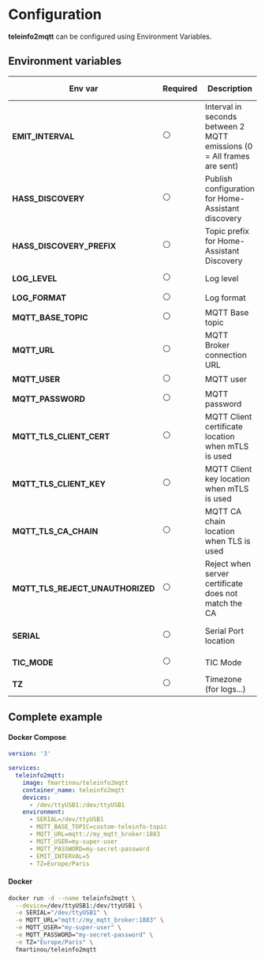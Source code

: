 # Configuration
**teleinfo2mqtt** can be configured using Environment Variables.

## Environment variables

| Env var                          | Required       | Description                                                            | Supported values                                                                 | Default value when missing |
|----------------------------------|----------------|------------------------------------------------------------------------|----------------------------------------------------------------------------------|----------------------------|
| **EMIT_INTERVAL**                | :white_circle: | Interval in seconds between 2 MQTT emissions (0 = All frames are sent) | from `0` to `n`                                                                  | `10`                       |
| **HASS_DISCOVERY**               | :white_circle: | Publish configuration for Home-Assistant discovery                     | `true`, `false`                                                                  | `true`                     |
| **HASS_DISCOVERY_PREFIX**        | :white_circle: | Topic prefix for Home-Assistant Discovery                              | any                                                                              | `homeassistant`            |
| **LOG_LEVEL**                    | :white_circle: | Log level                                                              | `error`, `info`, `debug`                                                         | `info`                     |
| **LOG_FORMAT**                   | :white_circle: | Log format                                                             | `text`, `json`                                                                   | `text`                     |
| **MQTT_BASE_TOPIC**              | :white_circle: | MQTT Base topic                                                        | any                                                                              | `teleinfo`                 |
| **MQTT_URL**                     | :white_circle: | MQTT Broker connection URL                                             | any valid mqtt connection string                                                 | `mqtt://localhost:1883`    |
| **MQTT_USER**                    | :white_circle: | MQTT user                                                              | any                                                                              |                            |
| **MQTT_PASSWORD**                | :white_circle: | MQTT password                                                          | any                                                                              |                            |
| **MQTT_TLS_CLIENT_CERT**         | :white_circle: | MQTT Client certificate location when mTLS is used                     | any valid file path                                                              |                            |
| **MQTT_TLS_CLIENT_KEY**          | :white_circle: | MQTT Client key location when mTLS is used                             | any valid file path                                                              |                            |
| **MQTT_TLS_CA_CHAIN**            | :white_circle: | MQTT CA chain location when TLS is used                                | any valid file path                                                              |                            |
| **MQTT_TLS_REJECT_UNAUTHORIZED** | :white_circle: | Reject when server certificate does not match the CA                   | `true`, `false`                                                                  | `true`                     |
| **SERIAL**                       | :white_circle: | Serial Port location                                                   | any valid serial port location                                                   | `/dev/ttyUSB0`             |
| **TIC_MODE**                     | :white_circle: | TIC Mode                                                               | `history`, `standard`                                                            | `history`                  |
| **TZ**                           | :white_circle: | Timezone (for logs...)                                                 | [supported values](https://en.wikipedia.org/wiki/List_of_tz_database_time_zones) | `utc`                      |

## Complete example

<!-- tabs:start -->
#### **Docker Compose**
```yaml
version: '3'

services:
  teleinfo2mqtt:
    image: fmartinou/teleinfo2mqtt
    container_name: teleinfo2mqtt
    devices:
      - /dev/ttyUSB1:/dev/ttyUSB1
    environment:
      - SERIAL=/dev/ttyUSB1
      - MQTT_BASE_TOPIC=custom-teleinfo-topic
      - MQTT_URL=mqtt://my_mqtt_broker:1883
      - MQTT_USER=my-super-user
      - MQTT_PASSWORD=my-secret-password
      - EMIT_INTERVAL=5
      - TZ=Europe/Paris 
```
#### **Docker**
```bash
docker run -d --name teleinfo2mqtt \
  --device=/dev/ttyUSB1:/dev/ttyUSB1 \
  -e SERIAL="/dev/ttyUSB1" \
  -e MQTT_URL="mqtt://my_mqtt_broker:1883" \
  -e MQTT_USER="my-super-user" \
  -e MQTT_PASSWORD="my-secret-password" \
  -e TZ="Europe/Paris" \
  fmartinou/teleinfo2mqtt
```
<!-- tabs:end -->